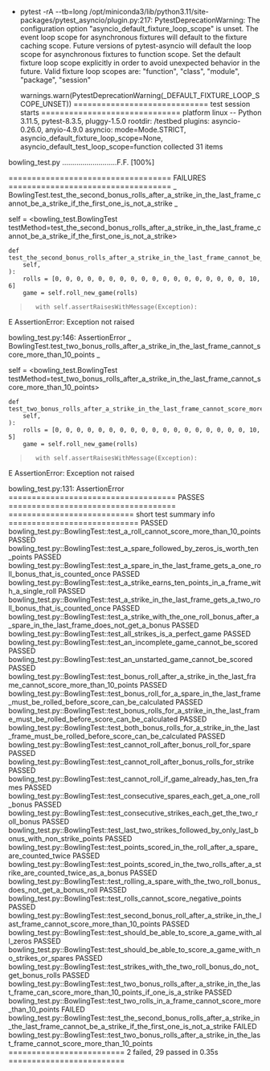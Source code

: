 + pytest -rA --tb=long
/opt/miniconda3/lib/python3.11/site-packages/pytest_asyncio/plugin.py:217: PytestDeprecationWarning: The configuration option "asyncio_default_fixture_loop_scope" is unset.
The event loop scope for asynchronous fixtures will default to the fixture caching scope. Future versions of pytest-asyncio will default the loop scope for asynchronous fixtures to function scope. Set the default fixture loop scope explicitly in order to avoid unexpected behavior in the future. Valid fixture loop scopes are: "function", "class", "module", "package", "session"

  warnings.warn(PytestDeprecationWarning(_DEFAULT_FIXTURE_LOOP_SCOPE_UNSET))
============================= test session starts ==============================
platform linux -- Python 3.11.5, pytest-8.3.5, pluggy-1.5.0
rootdir: /testbed
plugins: asyncio-0.26.0, anyio-4.9.0
asyncio: mode=Mode.STRICT, asyncio_default_fixture_loop_scope=None, asyncio_default_test_loop_scope=function
collected 31 items

bowling_test.py ...........................F.F.                          [100%]

=================================== FAILURES ===================================
_ BowlingTest.test_the_second_bonus_rolls_after_a_strike_in_the_last_frame_cannot_be_a_strike_if_the_first_one_is_not_a_strike _

self = <bowling_test.BowlingTest testMethod=test_the_second_bonus_rolls_after_a_strike_in_the_last_frame_cannot_be_a_strike_if_the_first_one_is_not_a_strike>

    def test_the_second_bonus_rolls_after_a_strike_in_the_last_frame_cannot_be_a_strike_if_the_first_one_is_not_a_strike(
        self,
    ):
        rolls = [0, 0, 0, 0, 0, 0, 0, 0, 0, 0, 0, 0, 0, 0, 0, 0, 0, 0, 10, 6]
        game = self.roll_new_game(rolls)
>       with self.assertRaisesWithMessage(Exception):
E       AssertionError: Exception not raised

bowling_test.py:146: AssertionError
_ BowlingTest.test_two_bonus_rolls_after_a_strike_in_the_last_frame_cannot_score_more_than_10_points _

self = <bowling_test.BowlingTest testMethod=test_two_bonus_rolls_after_a_strike_in_the_last_frame_cannot_score_more_than_10_points>

    def test_two_bonus_rolls_after_a_strike_in_the_last_frame_cannot_score_more_than_10_points(
        self,
    ):
        rolls = [0, 0, 0, 0, 0, 0, 0, 0, 0, 0, 0, 0, 0, 0, 0, 0, 0, 0, 10, 5]
        game = self.roll_new_game(rolls)
>       with self.assertRaisesWithMessage(Exception):
E       AssertionError: Exception not raised

bowling_test.py:131: AssertionError
==================================== PASSES ====================================
=========================== short test summary info ============================
PASSED bowling_test.py::BowlingTest::test_a_roll_cannot_score_more_than_10_points
PASSED bowling_test.py::BowlingTest::test_a_spare_followed_by_zeros_is_worth_ten_points
PASSED bowling_test.py::BowlingTest::test_a_spare_in_the_last_frame_gets_a_one_roll_bonus_that_is_counted_once
PASSED bowling_test.py::BowlingTest::test_a_strike_earns_ten_points_in_a_frame_with_a_single_roll
PASSED bowling_test.py::BowlingTest::test_a_strike_in_the_last_frame_gets_a_two_roll_bonus_that_is_counted_once
PASSED bowling_test.py::BowlingTest::test_a_strike_with_the_one_roll_bonus_after_a_spare_in_the_last_frame_does_not_get_a_bonus
PASSED bowling_test.py::BowlingTest::test_all_strikes_is_a_perfect_game
PASSED bowling_test.py::BowlingTest::test_an_incomplete_game_cannot_be_scored
PASSED bowling_test.py::BowlingTest::test_an_unstarted_game_cannot_be_scored
PASSED bowling_test.py::BowlingTest::test_bonus_roll_after_a_strike_in_the_last_frame_cannot_score_more_than_10_points
PASSED bowling_test.py::BowlingTest::test_bonus_roll_for_a_spare_in_the_last_frame_must_be_rolled_before_score_can_be_calculated
PASSED bowling_test.py::BowlingTest::test_bonus_rolls_for_a_strike_in_the_last_frame_must_be_rolled_before_score_can_be_calculated
PASSED bowling_test.py::BowlingTest::test_both_bonus_rolls_for_a_strike_in_the_last_frame_must_be_rolled_before_score_can_be_calculated
PASSED bowling_test.py::BowlingTest::test_cannot_roll_after_bonus_roll_for_spare
PASSED bowling_test.py::BowlingTest::test_cannot_roll_after_bonus_rolls_for_strike
PASSED bowling_test.py::BowlingTest::test_cannot_roll_if_game_already_has_ten_frames
PASSED bowling_test.py::BowlingTest::test_consecutive_spares_each_get_a_one_roll_bonus
PASSED bowling_test.py::BowlingTest::test_consecutive_strikes_each_get_the_two_roll_bonus
PASSED bowling_test.py::BowlingTest::test_last_two_strikes_followed_by_only_last_bonus_with_non_strike_points
PASSED bowling_test.py::BowlingTest::test_points_scored_in_the_roll_after_a_spare_are_counted_twice
PASSED bowling_test.py::BowlingTest::test_points_scored_in_the_two_rolls_after_a_strike_are_counted_twice_as_a_bonus
PASSED bowling_test.py::BowlingTest::test_rolling_a_spare_with_the_two_roll_bonus_does_not_get_a_bonus_roll
PASSED bowling_test.py::BowlingTest::test_rolls_cannot_score_negative_points
PASSED bowling_test.py::BowlingTest::test_second_bonus_roll_after_a_strike_in_the_last_frame_cannot_score_more_than_10_points
PASSED bowling_test.py::BowlingTest::test_should_be_able_to_score_a_game_with_all_zeros
PASSED bowling_test.py::BowlingTest::test_should_be_able_to_score_a_game_with_no_strikes_or_spares
PASSED bowling_test.py::BowlingTest::test_strikes_with_the_two_roll_bonus_do_not_get_bonus_rolls
PASSED bowling_test.py::BowlingTest::test_two_bonus_rolls_after_a_strike_in_the_last_frame_can_score_more_than_10_points_if_one_is_a_strike
PASSED bowling_test.py::BowlingTest::test_two_rolls_in_a_frame_cannot_score_more_than_10_points
FAILED bowling_test.py::BowlingTest::test_the_second_bonus_rolls_after_a_strike_in_the_last_frame_cannot_be_a_strike_if_the_first_one_is_not_a_strike
FAILED bowling_test.py::BowlingTest::test_two_bonus_rolls_after_a_strike_in_the_last_frame_cannot_score_more_than_10_points
========================= 2 failed, 29 passed in 0.35s =========================
